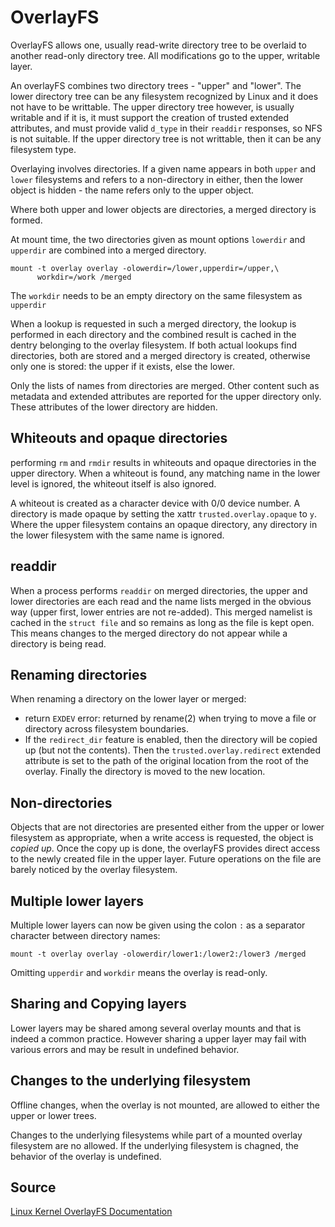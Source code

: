 # OverlayFS
OverlayFS allows one, usually read-write directory tree to be overlaid to another read-only directory tree. All modifications go to the upper, writable layer.

An overlayFS combines two directory trees - "upper" and "lower". The lower directory tree can be any filesystem recognized by Linux and it does not have to be writtable. The upper directory tree however, is usually writable and if it is, it must support the creation of trusted extended attributes, and must provide valid `d_type` in their `readdir` responses, so NFS is not suitable. If the upper directory tree is not writtable, then it can be any filesystem type.

Overlaying involves directories. If a given name appears in both `upper` and `lower` filesystems and refers to a non-directory in either, then the lower object is hidden - the name refers only to the upper object.

Where both upper and lower objects are directories, a merged directory is formed.

At mount time, the two directories given as mount options `lowerdir` and `upperdir` are combined into a merged directory.

```
mount -t overlay overlay -olowerdir=/lower,upperdir=/upper,\
      workdir=/work /merged
```

The `workdir` needs to be an empty directory on the same filesystem as `upperdir`

When a lookup is requested in such a merged directory, the lookup is performed in each directory and the combined result is cached in the dentry belonging to the overlay filesystem. If both actual lookups find directories, both are stored and a merged directory is created, otherwise only one is stored: the upper if it exists, else the lower.

Only the lists of names from directories are merged. Other content such as metadata and extended attributes are reported for the upper directory only. These attributes of the lower directory are hidden.

## Whiteouts and opaque directories
performing `rm` and `rmdir` results in whiteouts and opaque directories in the upper directory. When a whiteout is found, any matching name in the lower level is ignored, the whiteout itself is also ignored.

A whiteout is created as a character device with 0/0 device number.
A directory is made opaque by setting the xattr `trusted.overlay.opaque` to `y`. Where the upper filesystem contains an opaque directory, any directory in the lower filesystem with the same name is ignored.

## readdir
When a process performs `readdir` on merged directories, the upper and lower directories are each read and the name lists merged in the obvious way (upper first, lower entries are not re-added). This merged namelist is cached in the `struct file` and so remains as long as the file is kept open. This means changes to the merged directory do not appear while a directory is being read.

## Renaming directories
When renaming a directory on the lower layer or merged:
- return `EXDEV` error: returned by rename(2) when trying to move a file or directory across filesystem boundaries.
- If the `redirect_dir` feature is enabled, then the directory will be copied up (but not the contents). Then the `trusted.overlay.redirect` extended attribute is set to the path of the original location from the root of the overlay. Finally the directory is moved to the new location.

## Non-directories
Objects that are not directories are presented either from the upper or lower filesystem as appropriate, when a write access is requested, the object is *copied up*. Once the copy up is done, the overlayFS provides direct access to the newly created file in the upper layer. Future operations on the file are barely noticed by the overlay filesystem.

## Multiple lower layers
Multiple lower layers can now be given using the colon `:` as a separator character between directory names:
```
mount -t overlay overlay -olowerdir/lower1:/lower2:/lower3 /merged
```
Omitting `upperdir` and `workdir` means the overlay is read-only.

## Sharing and Copying layers
Lower layers may be shared among several overlay mounts and that is indeed a common practice. However sharing a upper layer may fail with various errors and may be result in undefined behavior.

## Changes to the underlying filesystem
Offline changes, when the overlay is not mounted, are allowed to either the upper or lower trees.

Changes to the underlying filesystems while part of a mounted overlay filesystem are no allowed. If the underlying filesystem is chagned, the behavior of the overlay is undefined.


## Source
[Linux Kernel OverlayFS Documentation](https://www.kernel.org/doc/Documentation/filesystems/overlayfs.txt)
